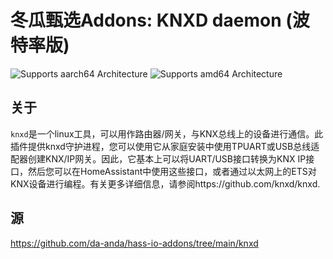 # 冬瓜甄选Addons: KNXD daemon (波特率版)

![Supports aarch64 Architecture][aarch64-shield]
![Supports amd64 Architecture][amd64-shield]

## 关于

`knxd`是一个linux工具，可以用作路由器/网关，与KNX总线上的设备进行通信。此插件提供knxd守护进程，您可以使用它从家庭安装中使用TPUART或USB总线适配器创建KNX/IP网关。因此，它基本上可以将UART/USB接口转换为KNX IP接口，然后您可以在HomeAssistant中使用这些接口，或者通过以太网上的ETS对KNX设备进行编程。有关更多详细信息，请参阅https://github.com/knxd/knxd.


[aarch64-shield]: https://img.shields.io/badge/aarch64-yes-green.svg
[amd64-shield]: https://img.shields.io/badge/amd64-yes-green.svg

## 源

https://github.com/da-anda/hass-io-addons/tree/main/knxd